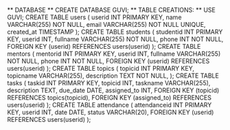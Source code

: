 ** DATABASE **
CREATE DATABASE GUVI;
** TABLE CREATIONS:	**
USE GUVI;
CREATE TABLE users (
    userid INT PRIMARY KEY,
    name VARCHAR(255) NOT NULL,
    email VARCHAR(255) NOT NULL UNIQUE,
    created_at TIMESTAMP
);
CREATE TABLE students (
    studentid INT PRIMARY KEY,
    userid INT,
    fullname VARCHAR(255) NOT NULL,
    phone INT NOT NULL,
  FOREIGN KEY (userid) REFERENCES users(userid)
);
CREATE TABLE mentors (
    mentorid INT PRIMARY KEY,
    userid INT,
    fullname VARCHAR(255) NOT NULL,
    phone INT NOT NULL,
    FOREIGN KEY (userid) REFERENCES users(userid)
);
CREATE TABLE topics (
    topicid INT PRIMARY KEY,
    topicname VARCHAR(255),
    description TEXT NOT NULL,
);
CREATE TABLE tasks (
    taskid INT PRIMARY KEY,
    topicid INT,
    taskname VARCHAR(255),
    description TEXT,
    due_date DATE,
    assigned_to INT,
    FOREIGN KEY (topicid) REFERENCES topics(topicid),
    FOREIGN KEY (assigned_to) REFERENCES users(userid)
);
CREATE TABLE attendance (
    attendanceid INT PRIMARY KEY,
    userid INT,
    date DATE,
    status VARCHAR(20),
    FOREIGN KEY (userid) REFERENCES users(userid)
);
